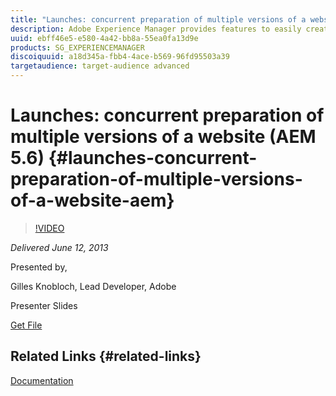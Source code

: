 ```yaml
---
title: "Launches: concurrent preparation of multiple versions of a website (AEM 5.6) "
description: Adobe Experience Manager provides features to easily create and publish digital content over websites and mobile sites. But content creators may want to work concurrently on multiple versions of a same site and sync changes between them. This is achievable by using the AEM Launches. During this session, you will discover how the feature has been integrated in AEM and understand its basic mechanisms.
uuid: ebff46e5-e580-4a42-bb8a-55ea0fa13d9e
products: SG_EXPERIENCEMANAGER
discoiquuid: a18d345a-fbb4-4ace-b569-96fd95503a39
targetaudience: target-audience advanced
---
```


# Launches: concurrent preparation of multiple versions of a website (AEM 5.6) {#launches-concurrent-preparation-of-multiple-versions-of-a-website-aem}

>[!VIDEO](https://video.tv.adobe.com/v/19579/?quality=9)

*Delivered June 12, 2013*

Presented by,

Gilles Knobloch, Lead Developer, Adobe

Presenter Slides

[Get File](assets/2013-06-12-launches-cqgems.pdf)

## Related Links {#related-links}

[Documentation](http://docs.adobe.com/docs/en/cq/current/wcm/launches.html)

<!--
[Get back to the Overview](https://helpx.adobe.com/experience-manager/kt/eseminars/gems/aem-index.html)
-->

